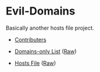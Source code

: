 # Evil-Domains

Basically another hosts file project.

- [Contributers](https://github.com/timmyrs/Evil-Domains/blob/master/Contributers.csv)

- [Domains-only List](https://github.com/timmyrs/Evil-Domains/blob/master/output/domains.txt) ([Raw](https://raw.githubusercontent.com/timmyrs/Evil-Domains/master/output/domains.txt))

- [Hosts File](https://github.com/timmyrs/Evil-Domains/blob/master/output/hosts.txt) ([Raw](https://raw.githubusercontent.com/timmyrs/Evil-Domains/master/output/hosts.txt))
